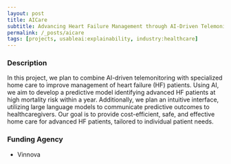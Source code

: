 ```yaml
---
layout: post
title: AICare
subtitle: Advancing Heart Failure Management through AI-Driven Telemonitoring in Specialized Home Care Setting, 2024-2027
permalink: /_posts/aicare
tags: [projects, usableai:explainability, industry:healthcare]
---
```


### Description

In this project, we plan to combine AI-driven telemonitoring with specialized home care to improve management of heart failure (HF) patients. Using AI, we aim to develop a predictive model identifying advanced HF patients at high mortality risk within a year. Additionally, we plan an intuitive interface, utilizing large language models to communicate predictive outcomes to healthcaregivers. Our goal is to provide cost-efficient, safe, and effective home care for advanced HF patients, tailored to individual patient needs.

### Funding Agency
+ Vinnova
